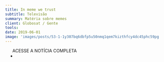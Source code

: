```yaml
---
title: In meme we trust
subtitle: Televisão
summary: Matéria sobre memes
client: Globosat / Gente
tools: 
date: 2019-06-01
image: 'images/posts/53-1-1y307bq6dbfp5u50nmq1qem7kizthfcy4dc45phc59pg.png'
---
```




<div class="post__share"><ul class="share__list list-reset">ACESSE A NOTÍCIA COMPLETA<li class="share__item" style="margin-left: 10px"><a class="share__link share__facebook" style="background: #fa5657" href="http://gente.globosat.com.br/in-meme-we-trust/" title="Link" rel="nofollow"><i class="fa-solid fa-link"></i></a></li></ul></div>
<!-- <div class="gallery-box"><div class="gallery"><img src="/clipping/images/example-1.jpg" loading="lazy" alt="Project"><img src="/clipping/images/example-2.jpg" loading="lazy" alt="Project"></div><em>Gallery / <a href="https://www.freepik.com/" target="_blank">Freepic</a></em></div> -->
